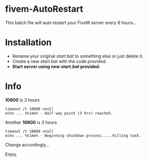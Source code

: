# fivem-AutoRestart
This batch file will auto restart your FiveM server every 6 hours...


# Installation
* Rename your original *start.bat* to something else or just delete it.
* Create a new *start.bat* with the code provided.
* **Start server using new *start.bat* provided.**

# Info
**10800** is 3 hours
```
timeout /t 10800 >null
echo ... %time% - Half way point (3 hrs) reached.
```
Another **10800** is 3 hours
```
timeout /t 10800 >null
echo ... %time% - Beginning shutdown process.....Killing task.
```
Change accordingly...

Enjoy.
